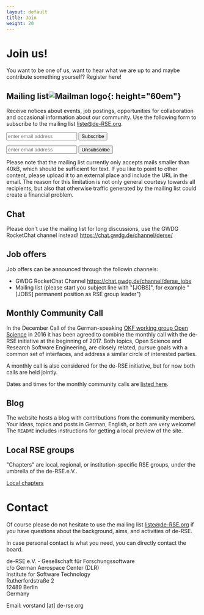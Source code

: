 ```yaml
---
layout: default
title: Join
weight: 20
---        
```


# Join us!

You want to be one of us, want to hear what we are up to and maybe
contribute something yourself? Register here!

## Mailing list![Mailman logo](../assets/img/site/logo_mailman.jpg){: height="60em"}

Receive notices about events, job postings, opportunities for collaboration
and occasional information about our community. Use the following form to
subscribe to the mailing list liste@de-RSE.org.

<form method="POST" action="https://listi.jpberlin.de/mailman/subscribe/de-rse-liste">
  <div class="form-group">
    <input name="email" value="" type="email" placeholder="enter email address">
    <button type="submit" class="btn btn-primary">Subscribe</button>
  </div>
</form>
<form method="POST" action="https://listi.jpberlin.de/mailman/options/de-rse-liste">
  <div class="form-group">
    <input name="email" value="" type="email" placeholder="enter email address">
    <input name="unsubconfirm" type="hidden" value="1">
    <button type="submit" name="unsub" class="btn btn-primary">Unsubscribe</button>
  </div>
</form>

Please note that the mailing list currently only accepts mails smaller than
40kB, which should be sufficient for text. If you like to point to other
content, please upload it to an external place and include the URL in the email.
The reason for this limitation is not only general courtesy towards all
recipients, but also that otherwise traffic generated by the mailing list could
create a financial problem.

## Chat

Please don't use the mailing list for long discussions, use the GWDG RocketChat channel instead!
<https://chat.gwdg.de/channel/derse/>

## Job offers


Job offers can be announced through the followin channels:
- GWDG RocketChat Channel
<https://chat.gwdg.de/channel/derse_jobs>
- Mailing list (please start you subject line with "[JOBS]", for example "[JOBS] permanent position as RSE group leader")

## Monthly Community Call

In the December Call of the German-speaking 
[OKF working group Open Science](http://www.ag-openscience.de/) in 2016 
it has been agreed to combine the monthly call with the de-RSE initiative at the 
beginning of 2017. Both topics, Open Science and Research Software Engineering, 
are closely related, pursue goals with a common set of interfaces, and address a 
similar circle of interested parties.

A monthly call is also considered for the de-RSE initiative, but for now both calls are held jointly.

Dates and times for the monthly community calls are [listed here](https://pad.okfn.de/p/openscience-ag-master-pad).

## Blog

The website hosts a blog with contributions from the community members.
Your ideas, topics and posts in German, English, or both are very welcome!
The `README` includes instructions for getting a local preview of the site.

## Local RSE groups

"Chapters" are local, regional, or institution-specific RSE groups, under the umbrella of the de-RSE.e.V..

[Local chapters](https://de-rse.org/chapter/)

# Contact

Of course please do not hesitate to use the mailing list liste@de-RSE.org if
you have questions about the background, aims, and activities of de-RSE.

In case personal contact is what you need, you can directly contact the board.

de-RSE e.V. - Gesellschaft für Forschungssoftware  
c/o German Aerospace Center (DLR)  
Institute for Software Technology  
Rutherfordstraße 2  
12489 Berlin  
Germany

Email: vorstand [at] de-rse.org  
